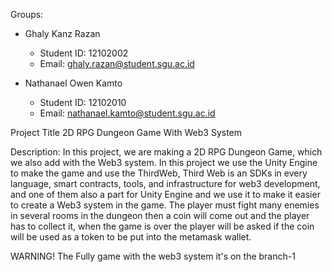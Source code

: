 Groups:
+ Ghaly Kanz Razan
  - Student ID: 12102002
  - Email: ghaly.razan@student.sgu.ac.id
    
+ Nathanael Owen Kamto
  - Student ID: 12102010
  - Email: nathanael.kamto@student.sgu.ac.id

Project Title
2D RPG Dungeon Game With Web3 System

Description:
In this project, we are making a 2D RPG Dungeon Game, which we also add with the Web3 system.
In this project we use the Unity Engine to make the game and use the ThirdWeb, Third Web is an SDKs in every language, smart contracts, tools, and infrastructure for web3 development,
and one of them also a part for Unity Engine and we use it to make it easier to create a Web3 system in the game.
The player must fight many enemies in several rooms in the dungeon then a coin will come out and the player has to collect it,
when the game is over the player will be asked if the coin will be used as a token to be put into the metamask wallet.

WARNING!
The Fully game with the web3 system it's on the branch-1
